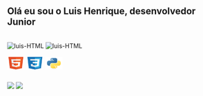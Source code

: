 ## Olá eu sou o Luis Henrique, desenvolvedor Junior
<div style="display: inline"><br>
<img height="180em" width="500em" alt="luis-HTML" src="https://github-readme-stats.vercel.app/api?username=Luis-lhgdf&show_icons=true">
<img height="180em" width="500em" alt="luis-HTML" src="https://github-readme-stats.vercel.app/api/top-langs/?username=Luis-lhgdf&layout=compact">
</div>

<div style="display: inline_block"><br>
  <img align="center" alt="luis-HTML" height="30" width="40" src="https://raw.githubusercontent.com/devicons/devicon/master/icons/html5/html5-original.svg">
  <img align="center" alt="luis-CSS" height="30" width="40" src="https://raw.githubusercontent.com/devicons/devicon/master/icons/css3/css3-original.svg">
  <img align="center" alt="luis-Python" height="30" width="40" src="https://raw.githubusercontent.com/devicons/devicon/master/icons/python/python-original.svg">
</div>
  
  ##
 
<div> 
  <a href = "mailto:luis.dev_@outlook.com"><img src="https://img.shields.io/badge/-Gmail-%23333?style=for-the-badge&logo=gmail&logoColor=white" target="_blank"></a>
  <a href="https://www.linkedin.com/in/luis-henrique-281b97186" target="_blank"><img src="https://img.shields.io/badge/-LinkedIn-%230077B5?style=for-the-badge&logo=linkedin&logoColor=white" target="_blank"></a> 
  
</div>
